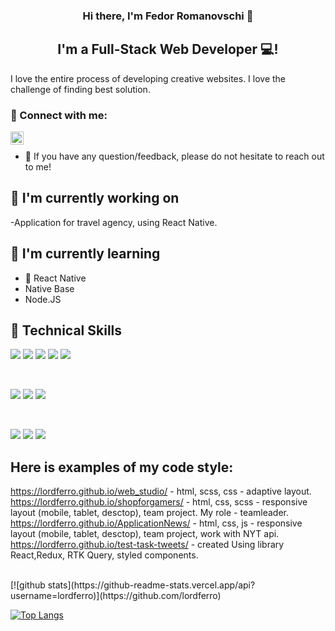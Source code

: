 
<h3 align="center">
Hi there, I'm Fedor Romanovschi 👋
</h3>

<h2 align="center">
I'm a Full-Stack Web Developer 💻!
</h2> 

I love the entire process of developing creative websites. I love the challenge of finding best solution. 

### 🤝 Connect with me:

<a href="https://www.linkedin.com/in/fedor-romanovschi/"><img align="left" src="https://raw.githubusercontent.com/yushi1007/yushi1007/main/images/linkedin.svg" alt="Fedor Romanovschi | LinkedIn" width="21px"/></a>
</br>
- 💬 If you have any question/feedback, please do not hesitate to reach out to me!

## 🔭 I'm currently working on

-Application for travel agency, using React Native.

## 🌱 I'm currently learning

- 📱 React Native
- Native Base
- Node.JS  

## 💼 Technical Skills

![](https://img.shields.io/badge/Code-React-informational?style=flat&logo=react&color=61DAFB)
![](https://img.shields.io/badge/Code-Redux-informational?style=flat&logo=Redux&color=764ABC)
![](https://img.shields.io/badge/Code-JavaScript-informational?style=flat&logo=JavaScript&color=F7DF1E)
![](https://img.shields.io/badge/Code-HTML5-informational?style=flat&logo=HTML5&color=E34F26)
![](https://img.shields.io/badge/code-TypeScript-%233178C6?logo=typescript)

</br>

![](https://img.shields.io/badge/Style-Bootstrap-informational?style=flat&logo=Bootstrap&color=7952B3)
![](https://img.shields.io/badge/Style-CSS3-informational?style=flat&logo=CSS3&color=1572B6)
![](https://img.shields.io/badge/Style-styled--components-informational?style=flat&logo=styled-components&color=DB7093)


</br>

![](https://img.shields.io/badge/Tools-Figma-informational?style=flat&logo=Figma&color=F24E1E)
![](https://img.shields.io/badge/Tools-NPM-informational?style=flat&logo=NPM&color=CB3837)
![](https://img.shields.io/badge/Tools-GitHub-informational?style=flat&logo=GitHub&color=181717)
</br>
## Here is examples of my code style:

https://lordferro.github.io/web_studio/ - html, scss, css - adaptive layout.
https://lordferro.github.io/shopforgamers/ - html, css, scss - responsive layout (mobile, tablet, desctop), team project. My role - teamleader.
https://lordferro.github.io/ApplicationNews/ - html, css, js - responsive layout (mobile, tablet, desctop), team project, work with NYT api.
https://lordferro.github.io/test-task-tweets/ - created Using library React,Redux, RTK Query, styled components.



</br>
[![github stats](https://github-readme-stats.vercel.app/api?username=lordferro)](https://github.com/lordferro)

[![Top Langs](https://github-readme-stats.vercel.app/api/top-langs/?username=lordferro&layout=compact)](https://github.com/lordferro)
